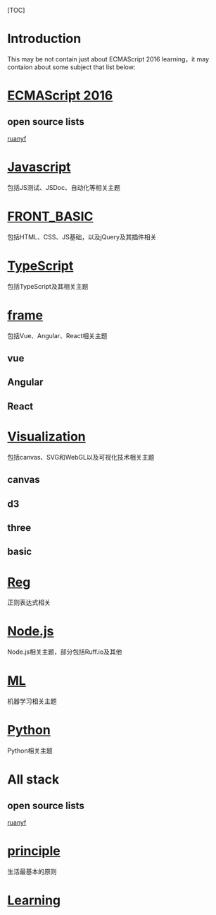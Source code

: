 [TOC]
# Introduction
This may be not contain just about ECMAScript 2016 learning，it may contaion about some subject that list below:
# [ECMAScript 2016](ECMAScript6/README.md)
## open source lists
[ruanyf](https://github.com/ruanyf/es6tutorial)

# [Javascript](javascript/README.md)
包括JS测试、JSDoc、自动化等相关主题


# [FRONT_BASIC](front_basic/README.md)
包括HTML、CSS、JS基础，以及jQuery及其插件相关

# [TypeScript](typescript/README.md)
包括TypeScript及其相关主题

# [frame](frame/README.md)
包括Vue、Angular、React相关主题
## vue

## Angular

## React

# [Visualization](visualization/README.md)
包括canvas、SVG和WebGL以及可视化技术相关主题
## canvas
## d3
## three
## basic

# [Reg](reg/README.md)
正则表达式相关

# [Node.js](node/README.md)
Node.js相关主题，部分包括Ruff.io及其他

# [ML](ml/README.md)
机器学习相关主题
# [Python](python/README.md)
Python相关主题

# All stack
## open source lists
[ruanyf](https://github.com/ruanyf/jstraining)

# [principle](principle/README.md)
生活最基本的原则

# [Learning](learning/README.md)
